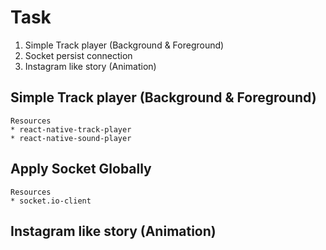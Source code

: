 # Task
1. Simple Track player (Background & Foreground)
2. Socket persist connection
3. Instagram like story (Animation)

## Simple Track player (Background & Foreground)
```
Resources
* react-native-track-player
* react-native-sound-player
```

## Apply Socket Globally
```
Resources
* socket.io-client
```

## Instagram like story (Animation)
